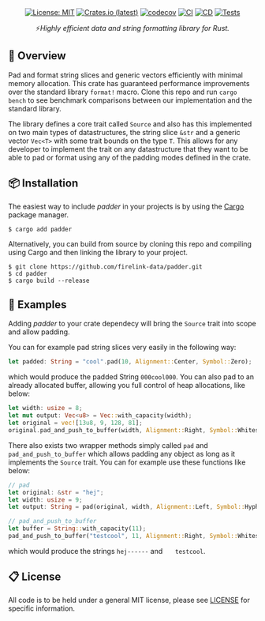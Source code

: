 <div align="center">
<br/>
<div align="left">
<br/>
</div>

[![License: MIT](https://img.shields.io/badge/License-MIT-yellow.svg)](https://opensource.org/licenses/MIT)
[![Crates.io (latest)](https://img.shields.io/crates/v/padder)](https://crates.io/crates/padder)
[![codecov](https://codecov.io/gh/firelink-data/padder/graph/badge.svg?token=64QB0J4QMV)](https://codecov.io/gh/firelink-data/padder)
[![CI](https://github.com/firelink-data/padder/actions/workflows/ci.yml/badge.svg)](https://github.com/firelink-data/padder/actions/workflows/ci.yml)
[![CD](https://github.com/firelink-data/padder/actions/workflows/cd.yml/badge.svg)](https://github.com/firelink-data/padder/actions/workflows/cd.yml)
[![Tests](https://github.com/firelink-data/padder/actions/workflows/tests.yml/badge.svg)](https://github.com/firelink-data/padder/actions/workflows/tests.yml)

⚡️*Highly efficient data and string formatting library for Rust.*

</div>

## 🔎 Overview

Pad and format string slices and generic vectors efficiently with minimal memory allocation.
This crate has guaranteed performance improvements over the standard library `format!` macro.
Clone this repo and run `cargo bench` to see benchmark comparisons between our implementation and the standard library.

The library defines a core trait called `Source` and also has this implemented on two main
types of datastructures, the string slice `&str` and a generic vector `Vec<T>` with some trait bounds on the type `T`. 
This allows for any developer to implement the trait on any datastructure that they want to be
able to pad or format using any of the padding modes defined in the crate.

## 📦 Installation

The easiest way to include *padder* in your projects is by using the [Cargo](https://crates.io/) package manager.
```
$ cargo add padder
```

Alternatively, you can build from source by cloning this repo and compiling using Cargo and then linking the library to your project.
```
$ git clone https://github.com/firelink-data/padder.git
$ cd padder
$ cargo build --release
```

## 🚀 Examples

Adding *padder* to your crate dependecy will bring the `Source` trait into scope and allow padding. 

You can for example pad string slices very easily in the following way:

```rust
let padded: String = "cool".pad(10, Alignment::Center, Symbol::Zero);
```

which would produce the padded String `000cool000`. You can also pad to an already allocated buffer, allowing you full control of heap allocations, like below:

```rust
let width: usize = 8;
let mut output: Vec<u8> = Vec::with_capacity(width);
let original = vec![13u8, 9, 128, 81];
original.pad_and_push_to_buffer(width, Alignment::Right, Symbol::Whitespace, output);
```

There also exists two wrapper methods simply called `pad` and `pad_and_push_to_buffer` which allows padding any object as long as it implements the `Source` trait.
You can for example use these functions like below:
```rust
// pad
let original: &str = "hej";
let width: usize = 9;
let output: String = pad(original, width, Alignment::Left, Symbol::Hyphen);

// pad_and_push_to_buffer
let buffer = String::with_capacity(11);
pad_and_push_to_buffer("testcool", 11, Alignment::Right, Symbol::Whitespace);
```

which would produce the strings `hej------` and `   testcool`.

## 📋 License
All code is to be held under a general MIT license, please see [LICENSE](https://github.com/firelink-data/padder/blob/main/LICENSE) for specific information.
